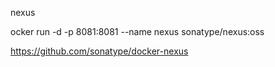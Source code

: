 nexus

ocker run -d -p 8081:8081 --name nexus sonatype/nexus:oss

https://github.com/sonatype/docker-nexus
